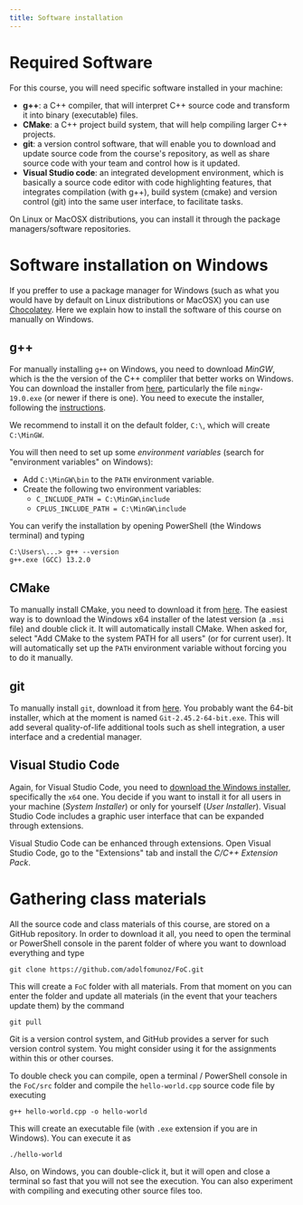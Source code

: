```yaml
---
title: Software installation
---
```

# Required Software

For this course, you will need specific software installed in your machine:

- **g++**: a C++ compiler, that will interpret C++ source code and transform it into binary (executable) files.
- **CMake**: a C++ project build system, that will help compiling larger C++ projects.
- **git**: a version control software, that will enable you to download and update source code from the course's repository, as well as share source code with your team and control how is it updated.
- **Visual Studio code**: an integrated development environment, which is basically a source code editor with code highlighting features, that integrates compilation (with g++), build system (cmake) and version control (git) into the same user interface, to facilitate tasks.

On Linux or MacOSX distributions, you can install it through the package managers/software repositories.

# Software installation on Windows

If you preffer to use a package manager for Windows (such as what you would have by default on Linux distributions or MacOSX) you can use [Chocolatey](https://chocolatey.org/). Here we explain how to install the software of this course on manually on Windows.

## g++

For manually installing `g++` on Windows, you need to download *MinGW*, which is the the version of the C++ compliler that better works on Windows. You can download the installer from [here](https://nuwen.net/mingw.html), particularly the file `mingw-19.0.exe` (or newer if there is one). You need to execute the installer, following the [instructions](https://nuwen.net/mingw.html#install).

We recommend to install it on the default folder, `C:\`, which will create `C:\MinGW`. 

You will then need to set up some *environment variables* (search for "environment variables" on Windows):
- Add `C:\MinGW\bin` to the `PATH` environment variable.
- Create the following two environment variables:
    - `C_INCLUDE_PATH = C:\MinGW\include`
    - `CPLUS_INCLUDE_PATH = C:\MinGW\include`

You can verify the installation by opening PowerShell (the Windows terminal) and typing

```
C:\Users\...> g++ --version
g++.exe (GCC) 13.2.0
```

## CMake

To manually install CMake, you need to download it from [here](https://cmake.org/download/). The easiest way is to download the Windows x64 installer of the latest version (a `.msi` file) and double click it. It will automatically install CMake. When asked for, select "Add CMake to the system PATH for all users" (or for current user). It will automatically set up the `PATH` environment variable without forcing you to do it manually.

## git

To manually install `git`, download it from [here](https://github.com/git-for-windows/git/releases/latest). You probably want the 64-bit installer, which at the moment is named `Git-2.45.2-64-bit.exe`. This will add several quality-of-life additional tools such as shell integration, a user interface and a credential manager.

## Visual Studio Code

Again, for Visual Studio Code, you need to [download the Windows installer](https://code.visualstudio.com/Download), specifically the `x64` one. You decide if you want to install it for all users in your machine (*System Installer*) or only for yourself (*User Installer*). Visual Studio Code includes a graphic user interface that can be expanded through extensions. 

Visual Studio Code can be enhanced through extensions. Open Visual Studio Code, go to the "Extensions" tab and install the *C/C++ Extension Pack*.

# Gathering class materials

All the source code and class materials of this course, are stored on a GitHub repository. In order to download it all, you need to open the terminal or PowerShell console in the parent folder of where you want to download everything and type

```
git clone https://github.com/adolfomunoz/FoC.git
```

This will create a `FoC` folder with all materials. From that moment on you can enter the folder and update all materials (in the event that your teachers update them) by the command

```
git pull
```

Git is a version control system, and GitHub provides a server for such version control system. You might consider using it for the assignments within this or other courses.

To double check you can compile, open a terminal / PowerShell console in the `FoC/src` folder and compile the `hello-world.cpp` source code file by executing

```
g++ hello-world.cpp -o hello-world
```

This will create an executable file (with `.exe` extension if you are in Windows). You can execute it as

```
./hello-world
```

Also, on Windows, you can double-click it, but it will open and close a terminal so fast that you will not see the execution. You can also experiment with compiling and executing other source files too.


